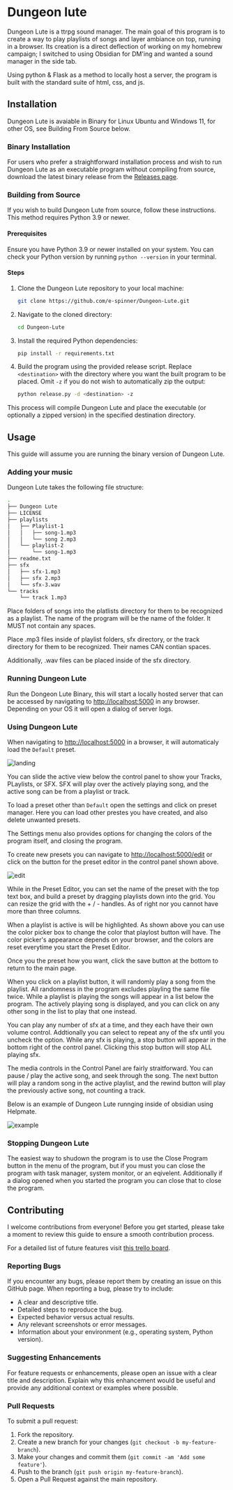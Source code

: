 
# Dungeon lute

Dungeon Lute is a ttrpg sound manager. The main goal of this program is to create a way to play playlists of songs and layer ambiance on top, running in a browser. Its creation is a direct deflection  of working on my homebrew campaign; I switched to using Obsidian for DM'ing and wanted a sound manager in the side tab.

Using python & Flask as a method to locally host a server, the program is built with the standard suite of html, css, and js.

## Installation

Dungeon Lute is avaiable in Binary for Linux Ubuntu and Windows 11, for other OS, see Building From Source below.

### Binary Installation

For users who prefer a straightforward installation process and wish to run Dungeon Lute as an executable program without compiling from source, download the latest binary release from the [Releases page](https://github.com/e-spinner/Dungeon-Lute/releases).

### Building from Source

If you wish to build Dungeon Lute from source, follow these instructions. This method requires Python 3.9 or newer.

#### Prerequisites

Ensure you have Python 3.9 or newer installed on your system. You can check your Python version by running `python --version` in your terminal.

#### Steps

1. Clone the Dungeon Lute repository to your local machine:

   ```bash
   git clone https://github.com/e-spinner/Dungeon-Lute.git
   ```

2. Navigate to the cloned directory:

   ```bash
   cd Dungeon-Lute
   ```

3. Install the required Python dependencies:

   ```bash
   pip install -r requirements.txt
   ```

4. Build the program using the provided release script. Replace `<destination>` with the directory where you want the built program to be placed. Omit `-z` if you do not wish to automatically zip the output:

   ```bash
   python release.py -d <destination> -z
   ```

This process will compile Dungeon Lute and place the executable (or optionally a zipped version) in the specified destination directory.

## Usage

This guide will assume you are running the binary version of Dungeon Lute.

### Adding your music

Dungeon Lute takes the following file structure:

```bash
.
├── Dungeon Lute
├── LICENSE
├── playlists
│   ├── Playlist-1
│   │   ├── song-1.mp3
│   │   └── song 2.mp3
│   └── playlist-2
│       └── song-1.mp3
├── readme.txt
├── sfx
│   ├── sfx-1.mp3
│   ├── sfx 2.mp3
│   └── sfx-3.wav
└── tracks
    └── track 1.mp3
```

Place folders of songs into the platlists directory for them to be recognized as a playlist. The name of the program will be the name of the folder. It MUST not contain any spaces.

Place .mp3 files inside of playlist folders, sfx directory, or the track directory for them to be recognized. Their names CAN contian spaces.

Additionally, .wav files can be placed inside of the sfx directory.

### Running Dungeon Lute

Run the Dongeon Lute Binary, this will start a locally hosted server that can be accessed by navigating to [http://localhost:5000](http://localhost:5000/) in any browser. Depending on your OS it will open a dialog of server logs.

### Using Dungeon Lute

When navigating to [http://localhost:5000](http://localhost:5000/) in a browser, it will automaticaly load the `Default` preset.

![landing](./assets//img/landing.png)

You can slide the active view below the control panel to show your Tracks, PLaylists, or SFX. SFX will play over the actively playing song, and the active song can be from a playlist or track.

To load a preset other than `Default` open the settings and click on preset manager. Here you can load other prestes you have created, and also delete unwanted presets.

The Settings menu also provides options for changing the colors of the program itself, and closing the program.

To create new presets you can navigate to [http://localhost:5000/edit](http://localhost:5000/edit/) or click on the button for the preset editor in the control panel shown above.

![edit](/assets/img/edit.png)

While in the Preset Editor, you can set the name of the preset with the top text box, and build a preset by dragging playlists down into the grid. You can resize the grid with the + / - handles. As of right nor you cannot have more than three columns.

When a playlist is active is will be highlighted. As shown above you can use the color picker box to change the color that playlost button will have. The color picker's appearance depends on your browser, and the colors are reset everytime you start the Preset Editor.

Once you the preset how you want, click the save button at the bottom to return to the main page.

When you click on a playlist button, it will randomly play a song from the playlist. All randomness in the program excludes playling the same file twice. While a playlist is playing the songs will appear in a list below the program. The actively playing song is displayed, and you can click on any other song in the list to play that one instead.

You can play any number of sfx at a time, and they each have their own volume control. Addtionally you can select to repeat any of the sfx until you uncheck the option. While any sfx is playing, a stop button will appear in the bottom right of the control panel. Clicking this stop button will stop ALL playing sfx.

The media controls in the Control Panel are fairly straitforward. You can pause / play the active song, and seek through the song. The next button will play a random song in the active playlist, and the rewind button will play the previously active song, not counting a track.

Below is an example of Dungeon Lute runnging inside of obsidian using Helpmate.

![example](/assets/img/obsidian.png)

### Stopping Dungeon Lute

The easiest way to shudown the program is to use the Close Program button in the menu of the program, but if you must you can close the program with task manager, system monitor, or an eqivelent. Additionally if a dialog opened when you started the program you can close that to close the program.

## Contributing

I welcome contributions from everyone! Before you get started, please take a moment to review this guide to ensure a smooth contribution process.

For a detailed list of future features visit [this trello board](https://trello.com/b/AGAbDOw1/dungeon-lute).

### Reporting Bugs

If you encounter any bugs, please report them by creating an issue on this GitHub page. When reporting a bug, please try to include:

- A clear and descriptive title.
- Detailed steps to reproduce the bug.
- Expected behavior versus actual results.
- Any relevant screenshots or error messages.
- Information about your environment (e.g., operating system, Python version).

### Suggesting Enhancements

For feature requests or enhancements, please open an issue with a clear title and description. Explain why this enhancement would be useful and provide any additional context or examples where possible.

### Pull Requests

To submit a pull request:

1. Fork the repository.
2. Create a new branch for your changes (`git checkout -b my-feature-branch`).
3. Make your changes and commit them (`git commit -am 'Add some feature'`).
4. Push to the branch (`git push origin my-feature-branch`).
5. Open a Pull Request against the main repository.
